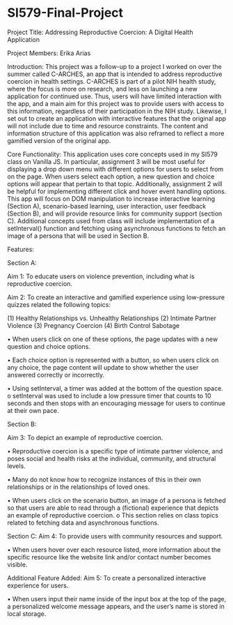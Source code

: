 # SI579-Final-Project

Project Title: Addressing Reproductive Coercion: A Digital Health Application

Project Members: Erika Arias

Introduction: This project was a follow-up to a project I worked on over the summer called C-ARCHES, an app that is intended to address reproductive coercion in health settings. C-ARCHES is part of a pilot NIH health study, where the focus is more on research, and less on launching a new application for continued use. Thus, users will have limited interaction with the app, and a main aim for this project was to provide users with access to this information, regardless of their participation in the NIH study. Likewise, I set out to create an application with interactive features that the original app will not include due to time and resource constraints. The content and information structure of this application was also reframed to reflect a more gamified version of the original app.

Core Functionality: This application uses core concepts used in my SI579 class on Vanilla JS. In particular, assignment 3 will be most useful for displaying a drop down menu with different options for users to select from on the page. When users select each option, a new question and choice options will appear that pertain to that topic. Additionally, assignment 2 will be helpful for implementing different click and hover event handling options. This app will focus on DOM manipulation to increase interactive learning (Section A), scenario-based learning, user interaction, user feedback (Section B), and will provide resource links for community support (section C). Additional concepts used from class will include implementation of a setInterval() function and fetching using asynchronous functions to fetch an image of a persona that will be used in Section B.

Features:

Section A:

Aim 1: To educate users on violence prevention, including what is reproductive coercion. 

Aim 2: To create an interactive and gamified experience using low-pressure quizzes related the following topics: 

(1) Healthy Relationships vs. Unhealthy Relationships 
(2) Intimate Partner Violence 
(3) Pregnancy Coercion 
(4) Birth Control Sabotage 


  • When users click on one of these options, the page updates with a new question and choice options. 

  
  • Each choice option is represented with a button, so when users click on any choice, the page content will update to 
    show whether the user answered correctly or incorrectly. 

    
  • Using setInterval, a timer was added at the bottom of the question space. o setInterval was used to include a low 
    pressure timer that counts to 10 seconds and then stops with an encouraging message for users to continue at their 
    own pace.
    

Section B:

Aim 3: To depict an example of reproductive coercion. 


  • Reproductive coercion is a specific type of intimate partner violence, and poses social and health risks at the 
    individual, community, and structural levels. 

    
  • Many do not know how to recognize instances of this in their own relationships or in the relationships of loved 
    ones. 

    
  • When users click on the scenario button, an image of a persona is fetched so that users are able to read through a 
    (fictional) experience that depicts an example of reproductive coercion. o This section relies on class topics 
    related to fetching data and asynchronous functions.

    

Section C: Aim 4: To provide users with community resources and support. 

  • When users hover over each resource listed, more information about the specific resource like the website link 
    and/or contact number becomes visible.
    

Additional Feature Added: Aim 5: To create a personalized interactive experience for users.


  • When users input their name inside of the input box at the top of the page, a personalized welcome message appears, 
    and the user’s name is stored in local storage.

    
